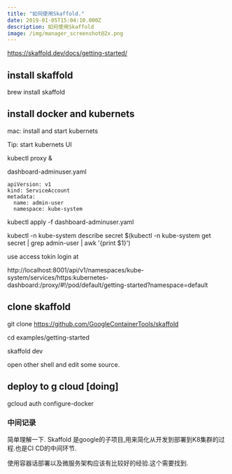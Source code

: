 ```yaml
---
title: "如何使用Skaffold."
date: 2019-01-05T15:04:10.000Z
description: 如何使用Skaffold
image: /img/manager_screenshot@2x.png
---
```


https://skaffold.dev/docs/getting-started/

## install skaffold

brew install skaffold

## install docker and kubernets

mac: install and start kubernets

Tip: start kubernets UI

kubectl proxy &

dashboard-adminuser.yaml
```
apiVersion: v1
kind: ServiceAccount
metadata:
  name: admin-user
  namespace: kube-system
```

kubectl apply -f dashboard-adminuser.yaml

kubectl -n kube-system describe secret $(kubectl -n kube-system get secret | grep admin-user | awk '{print $1}')

use access tokin login at 

http://localhost:8001/api/v1/namespaces/kube-system/services/https:kubernetes-dashboard:/proxy/#!/pod/default/getting-started?namespace=default


## clone skaffold

git clone https://github.com/GoogleContainerTools/skaffold

cd examples/getting-started

skaffold dev


open other shell and edit some source.

## deploy to g cloud [doing]

gcloud auth configure-docker


### 中间记录

简单理解一下. Skaffold 是google的子项目,用来简化从开发到部署到K8集群的过程.也是CI CD的中间环节.

使用容器话部署以及微服务架构应该有比较好的经验.这个需要找到.

